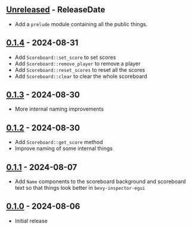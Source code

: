 <!-- next-header -->
## [Unreleased] - ReleaseDate

- Add a `prelude` module containing all the public things.

## [0.1.4] - 2024-08-31

- Add `Scoreboard::set_score` to set scores
- Add `Scoreboard::remove_player` to remove a player
- Add `Scoreboard::reset_scores` to reset all the scores
- Add `Scoreboard::clear` to clear the whole scoreboard

## [0.1.3] - 2024-08-30

- More internal naming improvements

## [0.1.2] - 2024-08-30

- Add `Scoreboard::get_score` method
- Improve naming of some internal things

## [0.1.1] - 2024-08-07

- Add `Name` components to the scoreboard background and scoreboard text so that things look better in `bevy-inspector-egui`

## [0.1.0] - 2024-08-06

- Initial release

<!-- next-url -->
[Unreleased]: https://github.com/CleanCut/bevy_scoreboard/compare/v0.1.4...HEAD
[0.1.4]: https://github.com/CleanCut/bevy_scoreboard/compare/v0.1.3...v0.1.4
[0.1.3]: https://github.com/CleanCut/bevy_scoreboard/compare/v0.1.2...v0.1.3
[0.1.2]: https://github.com/CleanCut/bevy_scoreboard/compare/v0.1.1...v0.1.2
[0.1.1]: https://github.com/CleanCut/bevy_scoreboard/compare/v0.1.0...v0.1.1
[0.1.0]: https://github.com/CleanCut/bevy_scoreboard/compare/v0.0.0...v0.1.0
